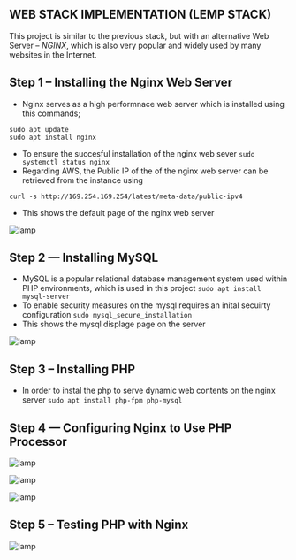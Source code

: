 ## WEB STACK IMPLEMENTATION (LEMP STACK)

This project is similar to the previous stack, but with an alternative Web Server – *NGINX*, which is also very popular and widely used by many websites in the Internet.

## Step 1 – Installing the Nginx Web Server

* Nginx serves as a high performnace web server which is installed using this commands;
```
sudo apt update
sudo apt install nginx
```
* To ensure the succesful installation of the nginx web sever `sudo systemctl status nginx`
* Regarding AWS, the Public IP of the of the nginx web server can be retrieved from the instance using 
``` 
curl -s http://169.254.169.254/latest/meta-data/public-ipv4
```
* This shows the default page of the nginx web server

![lamp](https://user-images.githubusercontent.com/71001536/161573075-88fa7c4d-863e-499e-949f-769f803e2b1b.PNG)

## Step 2 — Installing MySQL

* MySQL is a popular relational database management system used within PHP environments, which is used in this project
`sudo apt install mysql-server`
* To enable security measures on the mysql requires an inital secuirty configuration `sudo mysql_secure_installation`
* This shows the mysql displage page on the server

![lamp](https://user-images.githubusercontent.com/71001536/161575336-94d35ea4-df93-4628-a41b-84957efe57f7.PNG)

## Step 3 – Installing PHP
* In order to instal the php to serve dynamic web contents on the nginx server `sudo apt install php-fpm php-mysql`

## Step 4 — Configuring Nginx to Use PHP Processor

![lamp](https://user-images.githubusercontent.com/71001536/162164400-1ab60c3c-4d3d-4705-a497-fe43b9b5b6e6.PNG)

![lamp](https://user-images.githubusercontent.com/71001536/161578368-86f9527a-80b6-4a74-aecd-6d8195e0c242.PNG)

![lamp](https://user-images.githubusercontent.com/71001536/162160923-d19dda56-88a6-4688-8ad6-7b3d89ed9a66.PNG)


## Step 5 – Testing PHP with Nginx

![lamp](https://user-images.githubusercontent.com/71001536/162160423-5d7d9f67-a10c-42d7-9f5d-09e0a6abe6d0.PNG)

